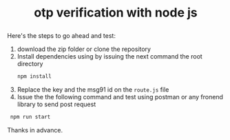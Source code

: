# <p align="center">otp verification with node js</p>
Here's the steps to go ahead and test:
1. download the zip folder or clone the repository
2. Install dependencies using by issuing the next command the root directory
   ```sh
   npm install
   ```
3. Replace the key and the msg91 id on the `route.js` file
4. Issue the the following command and test using postman or any fronend library to send post request
  ```sh
   npm run start
   ```

Thanks in advance.
